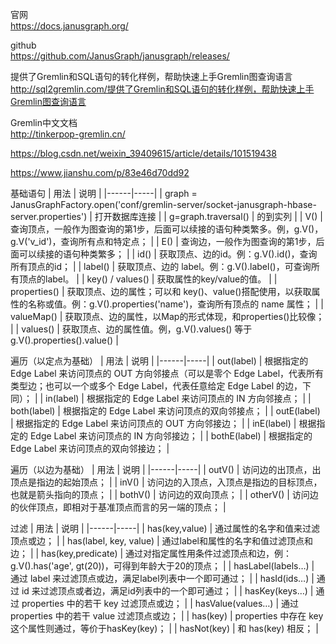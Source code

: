 官网  
https://docs.janusgraph.org/

github  
https://github.com/JanusGraph/janusgraph/releases/

提供了Gremlin和SQL语句的转化样例，帮助快速上手Gremlin图查询语言  
http://sql2gremlin.com/提供了Gremlin和SQL语句的转化样例，帮助快速上手Gremlin图查询语言

Gremlin中文文档  
http://tinkerpop-gremlin.cn/

https://blog.csdn.net/weixin_39409615/article/details/101519438

https://www.jianshu.com/p/83e46d70dd92


基础语句
| 用法 | 说明 |
|------|-----|
| graph = JanusGraphFactory.open('conf/gremlin-server/socket-janusgraph-hbase-server.properties') | 打开数据库连接 |
| g=graph.traversal() | 的到实列 |
| V() | 查询顶点，一般作为图查询的第1步，后面可以续接的语句种类繁多。例，g.V()，g.V('v_id')，查询所有点和特定点； |
| E() | 查询边，一般作为图查询的第1步，后面可以续接的语句种类繁多； |
| id() | 获取顶点、边的id。例：g.V().id()，查询所有顶点的id； |
| label() | 获取顶点、边的 label。例：g.V().label()，可查询所有顶点的label。 |
| key() / values() | 获取属性的key/value的值。 |
| properties() | 获取顶点、边的属性；可以和 key()、value()搭配使用，以获取属性的名称或值。例：g.V().properties('name')，查询所有顶点的 name 属性； |
| valueMap() | 获取顶点、边的属性，以Map的形式体现，和properties()比较像； |
| values() | 获取顶点、边的属性值。例，g.V().values() 等于 g.V().properties().value() |

遍历（以定点为基础）
| 用法 | 说明 |
|------|-----|
| out(label) | 根据指定的 Edge Label 来访问顶点的 OUT 方向邻接点（可以是零个 Edge Label，代表所有类型边；也可以一个或多个 Edge Label，代表任意给定 Edge Label 的边，下同）； |
| in(label) | 根据指定的 Edge Label 来访问顶点的 IN 方向邻接点； |
| both(label) | 根据指定的 Edge Label 来访问顶点的双向邻接点； |
| outE(label) | 根据指定的 Edge Label 来访问顶点的 OUT 方向邻接边； |
| inE(label) | 根据指定的 Edge Label 来访问顶点的 IN 方向邻接边； |
| bothE(label) | 根据指定的 Edge Label 来访问顶点的双向邻接边； |

遍历（以边为基础）
| 用法 | 说明 |
|------|-----|
| outV() | 访问边的出顶点，出顶点是指边的起始顶点； |
| inV() | 访问边的入顶点，入顶点是指边的目标顶点，也就是箭头指向的顶点； |
| bothV() | 访问边的双向顶点； |
| otherV() | 访问边的伙伴顶点，即相对于基准顶点而言的另一端的顶点； |

过滤
| 用法 | 说明 |
|------|-----|
| has(key,value) | 通过属性的名字和值来过滤顶点或边； |
| has(label, key, value) | 通过label和属性的名字和值过滤顶点和边； |
| has(key,predicate) | 通过对指定属性用条件过滤顶点和边，例：g.V().has('age', gt(20))，可得到年龄大于20的顶点； |
| hasLabel(labels…) | 通过 label 来过滤顶点或边，满足label列表中一个即可通过； |
| hasId(ids…) | 通过 id 来过滤顶点或者边，满足id列表中的一个即可通过； |
| hasKey(keys…) | 通过 properties 中的若干 key 过滤顶点或边； |
| hasValue(values…) | 通过 properties 中的若干 value 过滤顶点或边； |
| has(key) | properties 中存在 key 这个属性则通过，等价于hasKey(key)； |
| hasNot(key) | 和 has(key) 相反； |
